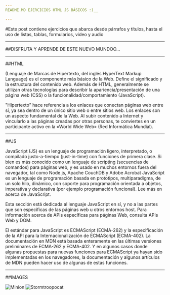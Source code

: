```yaml
---
README.MD EJERCICIOS HTML JS BÁSICOS :)__

---
```


#Este post contiene ejercicios que abarca desde párrafos y títulos, hasta el uso de listas, tablas, formularios, video y audio

---

##DISFRUTA Y APRENDE DE ESTE NUEVO MUNDOO...

--- 

##HTML

 (Lenguaje de Marcas de Hipertexto, del inglés HyperText Markup Language) es el componente más básico de la Web. Define el significado y la estructura del contenido web. Además de HTML, generalmente se utilizan otras tecnologías para describir la apariencia/presentación de una página web (CSS) o la funcionalidad/comportamiento (JavaScript).

"Hipertexto" hace referencia a los enlaces que conectan páginas web entre sí, ya sea dentro de un único sitio web o entre sitios web. Los enlaces son un aspecto fundamental de la Web. Al subir contenido a Internet y vincularlo a las páginas creadas por otras personas, te conviertes en un participante activo en la «World Wide Web» (Red Informática Mundial).

---

##JS

JavaScript (JS) es un lenguaje de programación ligero, interpretado, o compilado justo-a-tiempo (just-in-time) con funciones de primera clase. Si bien es más conocido como un lenguaje de scripting (secuencias de comandos) para páginas web, y es usado en muchos entornos fuera del navegador, tal como Node.js, Apache CouchDB y Adobe Acrobat JavaScript es un lenguaje de programación basada en prototipos, multiparadigma, de un solo hilo, dinámico, con soporte para programación orientada a objetos, imperativa y declarativa (por ejemplo programación funcional). Lee más en acerca de JavaScript.

Esta sección está dedicada al lenguaje JavaScript en sí, y no a las partes que son específicas de las páginas web u otros entornos host. Para información acerca de APIs específicas para páginas Web, consulta APIs Web y DOM.

El estándar para JavaScript es ECMAScript (ECMA-262) y la especificación de la API para la Internacionalización de ECMAScript (ECMA-402). La documentación en MDN está basada enteramente en las últimas versiones preliminares de ECMA-262 y ECMA-402. Y en algunos casos donde algunas propuestas para nuevas funciones para ECMAScript ya hayan sido implementadas en los navegadores, la documentación y algunos artículos de MDN pueden hacer uso de algunas de estas funciones.

---

##IMAGES

![Minion](https://octodex.github.com/images/minion.png)
![Stormtroopocat](https://octodex.github.com/images/stormtroopocat.jpg "The Stormtroopocat")

[id]: https://octodex.github.com/images/dojocat.jpg  "The Dojocat"